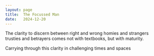 ```yaml
---
layout: page
title:  The Focussed Man
date:   2024-12-20
---
```



The clarity to discern
between right and wrong
homies and strangers
trusties and betrayers
comes not with textbooks, but with maturity.

Carrying through this clarity
in challenging times and spaces
